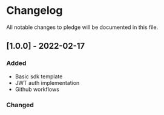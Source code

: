 # Changelog

All notable changes to pledge will be documented in this file.

## [1.0.0] - 2022-02-17

### Added

- Basic sdk template
- JWT auth implementation
- Github workflows

### Changed
